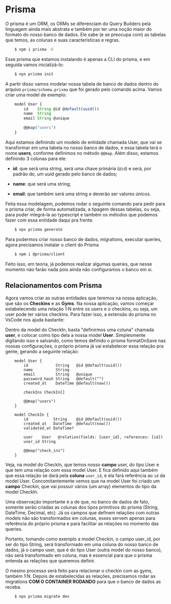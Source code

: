 # Prisma
O prisma é um ORM, os ORMs se diferenciam do Query Builders pela linguagem ainda mais abstrata e também por ter uma noção maior do formato do nosso banco de dados. Ele sabe (e se preocupa com) as tabelas que temos, as colunas e suas características e regras. 

```sh
    $ npm i prisma -D
```

Esse prisma que estamos instalando é apenas a CLI do prisma, e em seguida vamos inicializá-lo:

```sh
    $ npx prisma init
```

A partir disso vamos modelar nossa tabela de banco de dados dentro do arquivo `prisma/schema.prisma` que foi gerado pelo comando acima. Vamos criar uma model de exemplo:

```js
    model User {
        id    String @id @default(uuid())
        name  String
        email String @unique

        @@map("users")
    }
```

Aqui estamos definindo um modelo de entidade chamada User, que vai se transformar em uma tabela no nosso banco de dados, e essa tabela terá o nome **users**, conforme definimos no método `@@map`. Além disso, estamos definindo 3 colunas para ele:

- **id**: que será uma string, será uma chave primária (`@id`) e será, por padrão do, um uuid gerado pelo banco de dados;

- **name**: que será uma string; 

- **email**: que também será uma string e deverão ser valores únicos. 

Feita essa modelagem, podemos rodar o seguinte comando para pedir para o prisma criar, de forma automatizada, a tipagem dessas tabelas, ou seja, para poder integrá-la ao typescript e também os métodos que podemos fazer com essa entidade daqui pra frente.

```sh
    $ npx prisma generate
```

Para podermos criar nosso banco de dados, migrations, executar queries, agora precisamos instalar o client do Prisma

```sh
    $ npm i @prisma/client
```

Feito isso, em teoria, já podemos realizar algumas queries, que nesse momento não farão nada pois ainda não configuramos o banco em si.

## Relacionamentos com Prisma
Agora vamos criar as outras entidades que teremos na nossa aplicação, que são os **Checkins** e as **Gyms**. Na nossa aplicação, vamos começar estabelecendo uma relação 1:N entre os users e o checkins, ou seja, um user pode ter vários checkins. Para fazer isso, a extensão do prisma no VsCode nos ajuda bastante:

Dentro da model do CheckIn, basta "definirmos uma coluna" chamada **user**, e colocar como tipo dela a nossa model **User**. Simplesmente digitando isso e salvando, como temos definido o prisma formatOnSave nas nossas configurações, o próprio prisma já vai estabelecer essa relação pra gente, gerando a seguinte relação:

```
    model User {
        id            String   @id @default(uuid())
        name          String
        email         String   @unique
        password_hash String   @default("")
        created_at    DateTime @default(now())

        checkIns CheckIn[]

        @@map("users")
    }

    model CheckIn {
        id           String    @id @default(uuid())
        created_at   DateTime  @default(now())
        validated_at DateTime?

        user    User   @relation(fields: [user_id], references: [id])
        user_id String

        @@map("check_ins")
    }
```

Veja, na model do CheckIn, que temos nosso **campo** user, do tipo User e que tem uma relação com essa model User. E fica definido aqui também que essa relação se dará pela **coluna** `user_id`, e ela fará referência ao `id` da model User. Concomitantemente vemos que na model User foi criado um **campo** Checkin, que vai possuir vários (um array) elementos do tipo da model CheckIn.

Uma observação importante é a de que, no banco de dados de fato, somente serão criadas as colunas dos tipos primitivos do prisma (String, DateTime, Decimal, etc). Já os campos que definem relações com outras models não são transformados em colunas, esses servem apenas para referência do próprio prisma e para facilitar as relações no momento das queries. 

Portanto, tomando como exemplo a model Checkin, o campo user_id, por ser do tipo String, será transformado em uma coluna do nosso banco de dados, já o campo user, que é do tipo User (outra model do nosso banco), não será transformado em coluna, mas é essencial para que o prisma entenda as relações que queremos definir. 

O mesmo processo será feito para relacionar o checkin com as gyms, também 1:N. Depois de estabelecidas as relações, precisamos rodar as migrations **COM O CONTAINER RODANDO** para que o banco de dados as receba.

```sh
    $ npx prisma migrate dev
```